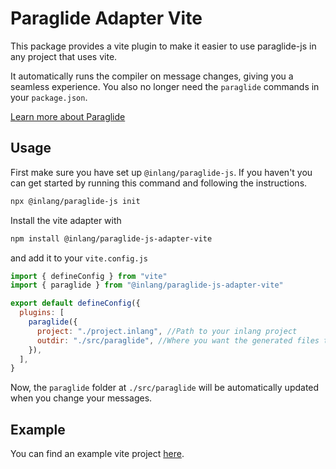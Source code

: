 # Paraglide Adapter Vite

This package provides a vite plugin to make it easier to use paraglide-js in any project that uses vite.

It automatically runs the compiler on message changes, giving you a seamless experience.
You also no longer need the `paraglide` commands in your `package.json`.

[Learn more about Paraglide](https://inlang.com/m/gerre34r/library-inlang-paraglideJs)

## Usage

First make sure you have set up `@inlang/paraglide-js`. If you haven't you can get started by running
this command and following the instructions.

```bash
npx @inlang/paraglide-js init
```

Install the vite adapter with

```bash
npm install @inlang/paraglide-js-adapter-vite
```

and add it to your `vite.config.js`

```js
import { defineConfig } from "vite"
import { paraglide } from "@inlang/paraglide-js-adapter-vite"

export default defineConfig({
  plugins: [
    paraglide({
      project: "./project.inlang", //Path to your inlang project 
      outdir: "./src/paraglide", //Where you want the generated files to be placed
    }),
  ],
}
```

Now, the `paraglide` folder at `./src/paraglide` will be automatically updated when you change your messages.

## Example

You can find an example vite project [here](https://github.com/opral/monorepo/tree/main/inlang/source-code/paraglide/paraglide-js-adapter-vite/example).
